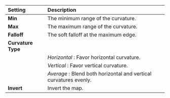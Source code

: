 | Setting            | Description                                                       |
| :----------------- | :---------------------------------------------------------------- |
| **Min**            | The minimum range of the curvature.                               |
| **Max**            | The maximum range of the curvature.                               |
| **Falloff**        | The soft falloff at the maximum edge.                             |
| **Curvature Type** |
|                    | *Horizontal* : Favor horizontal curvature.                        |
|                    | *Vertical* : Favor vertical curvature.                            |
|                    | *Average* : Blend both horizontal and vertical curvatures evenly. |
| **Invert**         | Invert the map.                                                   |